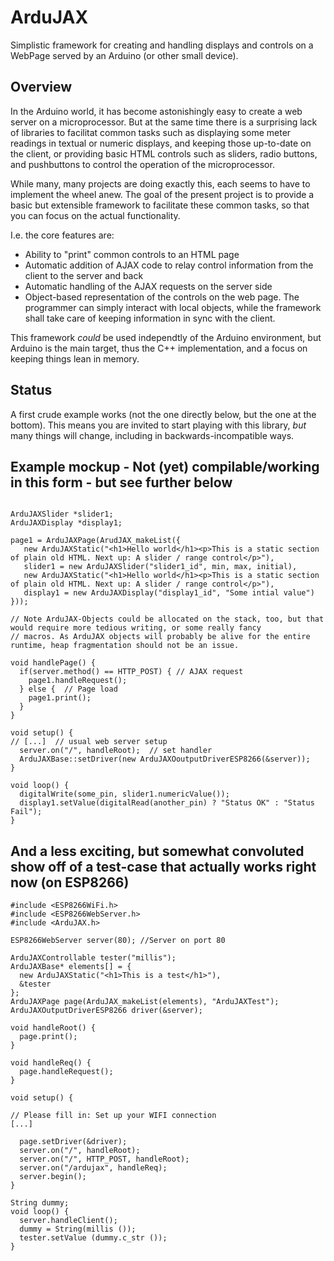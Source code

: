 # ArduJAX

Simplistic framework for creating and handling displays and controls on a WebPage served by an Arduino (or other small device).

## Overview

In the Arduino world, it has become astonishingly easy to create a web server on a microprocessor. But at the same time there is a
surprising lack of libraries to facilitat common tasks such as displaying some meter readings in textual or numeric displays, and
keeping those up-to-date on the client, or providing basic HTML controls such as sliders, radio buttons, and pushbuttons to control
the operation of the microprocessor.

While many, many projects are doing exactly this, each seems to have to implement the wheel anew. The goal of the present project is
to provide a basic but extensible framework to facilitate these common tasks, so that you can focus on the actual functionality.

I.e. the core features are:
- Ability to "print" common controls to an HTML page 
- Automatic addition of AJAX code to relay control information from the client to the server and back
- Automatic handling of the AJAX requests on the server side
- Object-based representation of the controls on the web page. The programmer can simply interact with local objects, while the
  framework shall take care of keeping information in sync with the client.

This framework _could_ be used independtly of the Arduino environment, but Arduino is the main target, thus the C++ implementation,
and a focus on keeping things lean in memory.

## Status

A first crude example works (not the one directly below, but the one at the bottom). This means you are invited to start playing with this
library, _but_ many things will change, including in backwards-incompatible ways.

## Example mockup - Not (yet) compilable/working in this form - but see further below

```

ArduJAXSlider *slider1;
ArduJAXDisplay *display1;

page1 = ArduJAXPage(ArudJAX_makeList({
   new ArduJAXStatic("<h1>Hello world</h1><p>This is a static section of plain old HTML. Next up: A slider / range control</p>"),
   slider1 = new ArduJAXSlider("slider1_id", min, max, initial),
   new ArduJAXStatic("<h1>Hello world</h1><p>This is a static section of plain old HTML. Next up: A slider / range control</p>"),
   display1 = new ArduJAXDisplay("display1_id", "Some intial value")
}));

// Note ArduJAX-Objects could be allocated on the stack, too, but that would require more tedious writing, or some really fancy
// macros. As ArduJAX objects will probably be alive for the entire runtime, heap fragmentation should not be an issue.

void handlePage() {
  if(server.method() == HTTP_POST) { // AJAX request
    page1.handleRequest();
  } else {  // Page load
    page1.print();
  }
}

void setup() {
// [...]  // usual web server setup
  server.on("/", handleRoot);  // set handler
  ArduJAXBase::setDriver(new ArduJAXOoutputDriverESP8266(&server));
}

void loop() {
  digitalWrite(some_pin, slider1.numericValue());
  display1.setValue(digitalRead(another_pin) ? "Status OK" : "Status Fail");
}

```

## And a less exciting, but somewhat convoluted show off of a test-case that actually works right now (on ESP8266)

```
#include <ESP8266WiFi.h>
#include <ESP8266WebServer.h>
#include <ArduJAX.h>

ESP8266WebServer server(80); //Server on port 80

ArduJAXControllable tester("millis");
ArduJAXBase* elements[] = {
  new ArduJAXStatic("<h1>This is a test</h1>"),
  &tester
};
ArduJAXPage page(ArduJAX_makeList(elements), "ArduJAXTest");
ArduJAXOutputDriverESP8266 driver(&server);

void handleRoot() {
  page.print();
}

void handleReq() {
  page.handleRequest();
}

void setup() {

// Please fill in: Set up your WIFI connection
[...]

  page.setDriver(&driver);
  server.on("/", handleRoot);
  server.on("/", HTTP_POST, handleRoot);
  server.on("/ardujax", handleReq);
  server.begin();
}

String dummy;
void loop() {
  server.handleClient();
  dummy = String(millis ());
  tester.setValue (dummy.c_str ());
}
```
